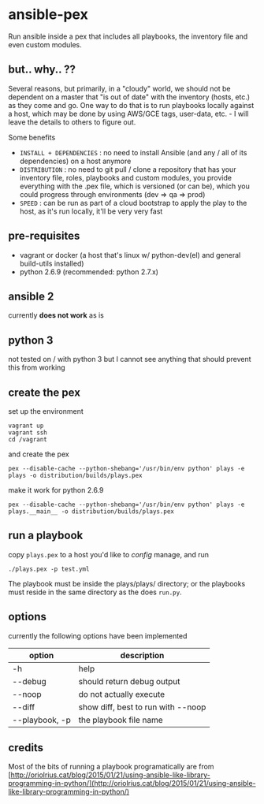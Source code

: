 # ansible-pex

Run ansible inside a pex that includes all playbooks, the inventory file and even custom modules.

## but.. why.. ??

Several reasons, but primarily, in a "cloudy" world, we should not be dependent on a master that "is out of date" with
the inventory (hosts, etc.) as they come and go. One way to do that is to run playbooks locally against a host, which
may be done by using AWS/GCE tags, user-data, etc. - I will leave the details to others to figure out.

Some benefits

- ```INSTALL + DEPENDENCIES``` : no need to install Ansible (and any / all of its dependencies) on a host anymore
- ```DISTRIBUTION``` : no need to git pull / clone a repository that has your inventory file, roles, playbooks and custom modules, you provide everything with the .pex file, which is versioned (or can be), which you could progress through environments (dev => qa => prod)
- ```SPEED``` : can be run as part of a cloud bootstrap to apply the play to the host, as it's run locally, it'll be very very fast 

## pre-requisites

- vagrant or docker (a host that's linux w/ python-dev(el) and general build-utils installed)
- python 2.6.9 (recommended: python 2.7.x)

## ansible 2

currently **does not work** as is

## python 3

not tested on / with python 3 but I cannot see anything that should prevent this from working

## create the pex

set up the environment

```
vagrant up
vagrant ssh
cd /vagrant
```

and create the pex

```
pex --disable-cache --python-shebang='/usr/bin/env python' plays -e plays -o distribution/builds/plays.pex
```

make it work for python 2.6.9 

```
pex --disable-cache --python-shebang='/usr/bin/env python' plays -e plays.__main__ -o distribution/builds/plays.pex
```

## run a playbook

copy ```plays.pex``` to a host you'd like to *config* manage, and run 

```
./plays.pex -p test.yml
```

The playbook must be inside the plays/plays/ directory; or the playbooks must reside in the same directory as the does ```run.py```.

## options

currently the following options have been implemented

| option         | description                        |
| -------------- | ---------------------------------- |
| -h             | help                               |
| --debug        | should return debug output         | 
| --noop         | do not actually execute            |
| --diff         | show diff, best to run with --noop |
| --playbook, -p | the playbook file name             |

## credits

Most of the bits of running a playbook programatically are from [http://oriolrius.cat/blog/2015/01/21/using-ansible-like-library-programming-in-python/](http://oriolrius.cat/blog/2015/01/21/using-ansible-like-library-programming-in-python/)
